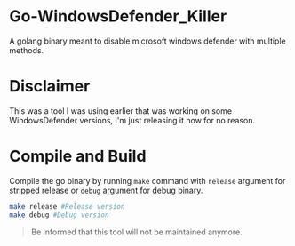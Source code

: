 # Go-WindowsDefender_Killer
A golang binary meant to disable microsoft windows defender with multiple methods. 

# Disclaimer
This was a tool I was using earlier that was working on some WindowsDefender versions, I'm just releasing it now for no reason.

# Compile and Build
Compile the go binary by running `make` command with `release` argument for stripped release or `debug` argument for debug binary.

```bash
make release #Release version
make debug #Debug version
```

> Be informed that this tool will not be maintained anymore.
